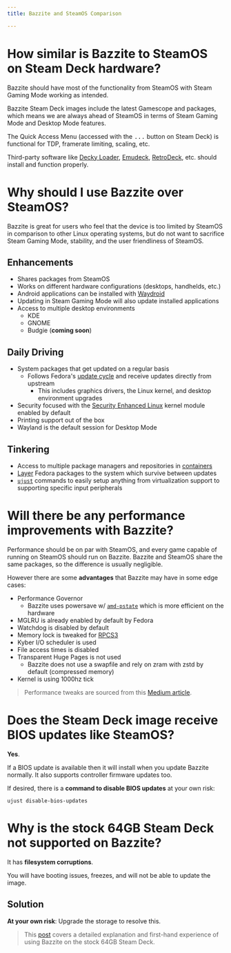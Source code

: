 ```yaml
---
title: Bazzite and SteamOS Comparison

---
```


#  How similar is Bazzite to SteamOS on Steam Deck hardware?
Bazzite should have most of the functionality from SteamOS with Steam Gaming Mode working as intended.  

Bazzite Steam Deck images include the latest Gamescope and packages, which means we are always ahead of SteamOS in terms of Steam Gaming Mode and Desktop Mode features.  

The Quick Access Menu (accessed with the <kbd>...</kbd> button on Steam Deck) is functional for TDP, framerate limiting, scaling, etc.  

Third-party software like [Decky Loader](https://decky.xyz/), [Emudeck](https://www.emudeck.com/), [RetroDeck](https://retrodeck.net/), etc. should install and function properly.

# Why should I use Bazzite over SteamOS?

Bazzite is great for users who feel that the device is too limited by SteamOS in comparison to other Linux operating systems, but do not want to sacrifice Steam Gaming Mode, stability, and the user friendliness of SteamOS.  

## Enhancements
- Shares packages from SteamOS
- Works on different hardware configurations (desktops, handhelds, etc.)
- Android applications can be installed with [Waydroid](https://universal-blue.discourse.group/docs?topic=32/)
- Updating in Steam Gaming Mode will also update installed applications
- Access to multiple desktop environments
  - KDE
  - GNOME
  - Budgie (**coming soon**)

## Daily Driving

- System packages that get updated on a regular basis
  - Follows Fedora's [update cycle](https://docs.fedoraproject.org/en-US/releases/lifecycle/) and receive updates directly from upstream
    - This includes graphics drivers, the Linux kernel, and desktop environment upgrades
- Security focused with the [Security Enhanced Linux](https://www.redhat.com/en/topics/linux/what-is-selinux) kernel module enabled by default
- Printing support out of the box
- Wayland is the default session for Desktop Mode

## Tinkering

- Access to multiple package managers and repositories in [containers](https://universal-blue.discourse.group/docs?topic=44)
- [Layer](https://universal-blue.discourse.group/docs?topic=513) Fedora packages to the system which survive between updates
- [`ujust`](https://universal-blue.discourse.group/docs?topic=42) commands to easily setup anything from virtualization support to supporting specific input peripherals

# Will there be any performance improvements with Bazzite?

Performance should be on par with SteamOS, and every game capable of running on SteamOS should run on Bazzite.  Bazzite and SteamOS share the same packages, so the difference is usually negligible.

However there are some **advantages** that Bazzite may have in some edge cases:
- Performance Governor
  - Bazzite uses powersave w/ [`amd-pstate`](https://www.kernel.org/doc/html/latest/admin-guide/pm/amd-pstate.html) which is more efficient on the hardware
- MGLRU is already enabled by default by Fedora
- Watchdog is disabled by default
- Memory lock is tweaked for [RPCS3](https://rpcs3.net/)
- Kyber I/O scheduler is used
- File access times is disabled
- Transparent Huge Pages is not used
  - Bazzite does not use a swapfile and rely on zram with zstd by default (compressed memory)
- Kernel is using 1000hz tick

>Performance tweaks are sourced from this [Medium article](https://medium.com/@a.b.t./here-are-some-possibly-useful-tweaks-for-steamos-on-the-steam-deck-fcb6b571b577).

# Does the Steam Deck image receive BIOS updates like SteamOS?

**Yes**.  

If a BIOS update is available then it will install when you update Bazzite normally.  It also supports controller firmware updates too.

If desired, there is a  **command to disable BIOS updates** at your own risk: 
```
ujust disable-bios-updates
```

# Why is the stock 64GB Steam Deck not supported on Bazzite?

It has **filesystem corruptions**.  

You will have booting issues, freezes, and will not be able to update the image.  

## Solution
**At your own risk**:
Upgrade the storage to resolve this.

>This [post](https://universal-blue.discourse.group/t/my-experience-using-bazzite-on-the-64gb-steam-deck/125/1) covers a detailed explanation and first-hand experience of using Bazzite on the stock 64GB Steam Deck.